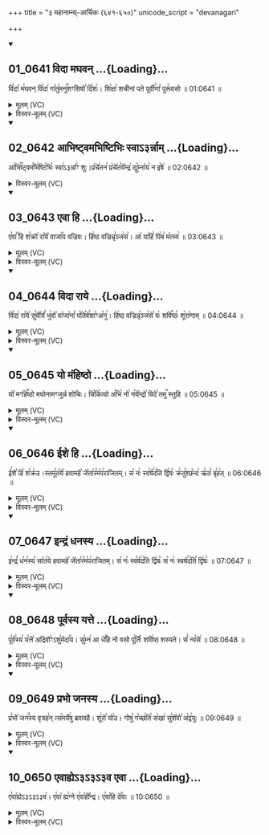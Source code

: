 +++
title = "३ महानाम्न्य्-आर्चिकः (६४१-६५०)"
unicode_script = "devanagari"

+++

<div class="js_include" includetitle="true" newlevelforh1="2" unfilled url="/vedAH_sAma/kauthumam/saMhitA/mUlam/3_mahAnAmny-ArchikaH/01_0641_vidA_maghavan.md">
<details open><summary><h2>01_0641 विदा मघवन् ...{Loading}...</h2></summary>

वि꣣दा꣡ म꣢घवन् वि꣣दा꣢ गा꣣तु꣡मनु꣢꣯शꣳसिषो꣣ दि꣡शः꣢। शि꣡क्षा꣢ शचीनां पते पूर्वी꣣णां꣡ पुरू꣢वसो ॥ 01:0641 ॥

<details><summary>मूलम् (VC)</summary>

वि꣣दा꣡ म꣢घवन् वि꣣दा꣢ गा꣣तु꣢꣯मनु꣢꣯शꣳसिषो꣣ दि꣡शः꣢ । शि꣡क्षा꣢ शचीनां पते पूर्वी꣣णां꣡ पुरू꣢वसो ॥६४१
</details>
<details><summary>विस्वर-मूलम् (VC)</summary>

विदा मघवन् विदा गातुमनुशꣳसिषो दिशः । शिक्षा शचीनां पते पूर्वीणां पुरूवसो ॥६४१
</details>
</details>
</div>
<div class="js_include" includetitle="true" newlevelforh1="2" unfilled url="/vedAH_sAma/kauthumam/saMhitA/mUlam/3_mahAnAmny-ArchikaH/02_0642_AbhiShTvamabhiShTibhiH_svA-3rnnAm.md">
<details open><summary><h2>02_0642 आभिष्ट्वमभिष्टिभिः स्वाऽ३र्न्नाम् ...{Loading}...</h2></summary>

आ꣣भि꣢꣫ष्ट्वम꣣भि꣡ष्टि꣢भिः꣣ स्वा꣢ऽ३र्न्ना꣢ꣳ शुः।प्र꣡चे꣢तन꣣ प्र꣡चे꣢त꣣ये꣡न्द्र꣢ द्यु꣣म्ना꣡य꣢ न इ꣣षे꣢ ॥ 02:0642 ॥

<details><summary>विस्वर-मूलम् (VC)</summary>

आभिष्ट्वमभिष्टिभिः स्वाऽ३र्न्नाꣳशुः । प्रचेतन प्रचेतयेन्द्र द्युम्नाय न इषे ॥६४२
</details>
</details>
</div>
<div class="js_include" includetitle="true" newlevelforh1="2" unfilled url="/vedAH_sAma/kauthumam/saMhitA/mUlam/3_mahAnAmny-ArchikaH/03_0643_evA_hi.md">
<details open><summary><h2>03_0643 एवा हि ...{Loading}...</h2></summary>

ए꣣वा꣢꣫ हि श꣣क्रो꣢ रा꣣ये꣡ वाजा꣢꣯य वज्रिवः। हि꣢ष्ठ वज्रिन्नृ꣣ञ्ज꣢स꣣। आ꣡ या꣢हि꣣ पि꣢ब꣣ म꣡त्स्व꣢ ॥ 03:0643 ॥

<details><summary>मूलम् (VC)</summary>

ए꣣वा꣢꣫ हि श꣣क्रो꣢ रा꣣ये꣡ वाजा꣢꣯य वज्रिवः । श꣡वि꣢ष्ठ वज्रिन्नृ꣣ञ्ज꣢से꣣ म꣡ꣳहि꣢ष्ठ वज्रिन्नृ꣣ञ्ज꣢स꣣ । आ꣡ या꣢हि꣣ पि꣢ब꣣ म꣡त्स्व꣢ ॥६४३
</details>
<details><summary>विस्वर-मूलम् (VC)</summary>

एवा हि शक्रो राये वाजाय वज्रिवः । शविष्ठ वज्रिन्नृञ्जसे मꣳहिष्ठ वज्रिन्नृञ्जस । आ याहि पिब मत्स्व ॥६४३
</details>
</details>
</div>
<div class="js_include" includetitle="true" newlevelforh1="2" unfilled url="/vedAH_sAma/kauthumam/saMhitA/mUlam/3_mahAnAmny-ArchikaH/04_0644_vidA_rAye.md">
<details open><summary><h2>04_0644 विदा राये ...{Loading}...</h2></summary>

वि꣣दा꣢ रा꣣ये꣢ सु꣣वी꣢र्यं꣣ भु꣢वो꣣ वा꣡जा꣢नां꣣ प꣢ति꣣र्व꣢शा꣣ꣳअ꣡नु꣢। हि꣢ष्ठ वज्रिन्नृ꣣ञ्ज꣢से꣣ यः꣡ शवि꣢꣯ष्ठः꣣ शू꣡रा꣢णाम् ॥ 04:0644 ॥

<details><summary>मूलम् (VC)</summary>

वि꣣दा꣢ रा꣣ये꣢ सु꣣वी꣢र्यं꣣ भ꣢वो꣣ वा꣡जा꣢नां꣣ प꣢ति꣣र्व꣢शा꣣ꣳ अ꣡नु꣢ । म꣡ꣳहिष्ठ वज्रिन्नृ꣣ञ्ज꣢से꣣ यः꣡ शवि꣢꣯ष्ठः꣣ शू꣡रा꣢णाम् ॥६४४
</details>
<details><summary>विस्वर-मूलम् (VC)</summary>

विदा राये सुवीर्यं भवो वाजानां पतिर्वशाꣳ अनु । मꣳहिष्ठ वज्रिन्नृञ्जसे यः शविष्ठः शूराणाम् ॥६४४
</details>
</details>
</div>
<div class="js_include" includetitle="true" newlevelforh1="2" unfilled url="/vedAH_sAma/kauthumam/saMhitA/mUlam/3_mahAnAmny-ArchikaH/05_0645_yo_maMhiShTho.md">
<details open><summary><h2>05_0645 यो मंहिष्ठो ...{Loading}...</h2></summary>

यो꣡ मꣳहि꣢꣯ष्ठो मघोनामꣳजुर्न्न शोचिः। चि꣡कि꣢त्वो अ꣣भि꣡ नो꣢ न꣣ये꣡न्द्रो꣢ विदे꣣ तमु꣢꣯ स्तुहि ॥ 05:0645 ॥

<details><summary>मूलम् (VC)</summary>

यो꣢꣯ मꣳहि꣢꣯ष्ठो मघोनामꣳशुर्न शोचिः । चि꣡कि꣢त्वो अ꣣भि꣡ नो꣢ न꣣ये꣡न्द्रो꣢ विदे꣢꣯ तमु꣢꣯ स्तुहि ॥६४५
</details>
<details><summary>विस्वर-मूलम् (VC)</summary>

यो मꣳहिष्ठो मघोनामꣳशुर्न शोचिः । चिकित्वो अभि नो नयेन्द्रो विदे तमु स्तुहि ॥६४५
</details>
</details>
</div>
<div class="js_include" includetitle="true" newlevelforh1="2" unfilled url="/vedAH_sAma/kauthumam/saMhitA/mUlam/3_mahAnAmny-ArchikaH/06_0646_Ishe_hi.md">
<details open><summary><h2>06_0646 ईशे हि ...{Loading}...</h2></summary>

ई꣢शे꣣ हि꣢ श꣣क्र꣢उ।स्तमू꣣त꣡ये꣢ हवामहे꣣ जे꣡ता꣢र꣣म꣡प꣢राजितम्। स꣡ नः꣢ स्व꣣र्ष꣢द꣣ति द्वि꣢षः꣣ क्र꣢तु꣣श्छ꣡न्द꣢ ऋ꣣तं꣢ बृ꣣ह꣢त् ॥ 06:0646 ॥

<details><summary>मूलम् (VC)</summary>

ई꣢शे꣣ हि꣢ श꣣क्र꣢꣫स्तमू꣣त꣡ये꣢ हवामहे꣣ जे꣡ता꣢र꣣म꣡प꣢राजितम् । स꣡ नः꣢ स्व꣣र्ष꣢द꣣ति द्वि꣢षः꣣ क्र꣢तु꣣श्छ꣡न्द꣢ ऋ꣣तं꣢ बृ꣣ह꣢त् ॥६४६
</details>
<details><summary>विस्वर-मूलम् (VC)</summary>

ईशे हि शक्रस्तमूतये हवामहे जेतारमपराजितम् । स नः स्वर्षदति द्विषः क्रतुश्छन्द ऋतं बृहत् ॥६४६
</details>
</details>
</div>
<div class="js_include" includetitle="true" newlevelforh1="2" unfilled url="/vedAH_sAma/kauthumam/saMhitA/mUlam/3_mahAnAmny-ArchikaH/07_0647_indraM_dhanasya.md">
<details open><summary><h2>07_0647 इन्द्रं धनस्य ...{Loading}...</h2></summary>

इ꣢न्द्रं꣣ ध꣡न꣢स्य꣣ सा꣡त꣢ये हवामहे꣣ जे꣡ता꣢र꣣म꣡प꣢राजितम्। स꣡ नः꣢ स्व꣣र्ष꣢द꣣ति द्वि꣢षः꣣ स꣡ नः꣢ स्वर्ष꣣द꣢ति꣣ द्वि꣡षः꣢ ॥ 07:0647 ॥

<details><summary>मूलम् (VC)</summary>

इ꣢न्द्रं꣣ ध꣡न꣢स्य꣣ सा꣡त꣢ये हवामहे꣣ जे꣡ता꣢र꣣म꣡प꣢राजितम् । स꣡ नः꣢ स्वर्ष꣣द꣢ति꣣ द्वि꣢षः꣣ स꣡ नः꣢ स्वर्ष꣣द꣢ति꣣ द्वि꣡षः꣢ ॥६४७
</details>
<details><summary>विस्वर-मूलम् (VC)</summary>

इन्द्रं धनस्य सातये हवामहे जेतारमपराजितम् । स नः स्वर्षदति द्विषः स नः स्वर्षदति द्विषः ॥६४७
</details>
</details>
</div>
<div class="js_include" includetitle="true" newlevelforh1="2" unfilled url="/vedAH_sAma/kauthumam/saMhitA/mUlam/3_mahAnAmny-ArchikaH/08_0648_pUrvasya_yatte.md">
<details open><summary><h2>08_0648 पूर्वस्य यत्ते ...{Loading}...</h2></summary>

पू꣡र्व꣢स्य꣣ य꣡त्ते꣢ अद्रिवो꣣ꣳऽशु꣡र्मदा꣢꣯य। सु꣣म्न꣡ आ धे꣢꣯हि नो वसो पू꣣र्तिः꣡ शवि꣢ष्ठ शस्यते। सं꣣ न्य꣡से꣢ ॥ 08:0648 ॥

<details><summary>मूलम् (VC)</summary>

पू꣡र्व꣢स्य꣣ य꣡त्ते꣢ अद्रिवो꣣ꣳऽशु꣢꣯र्मदा꣢꣯य । सु꣣म्न꣡ आ धे꣢꣯हि नो वसो पू꣣र्तिः꣡ श꣢विष्ठ शस्यते । व꣣शी꣢꣫ हि श꣣क्रो꣢ नू꣣नं꣡ तन्नव्य꣢꣯ꣳ सं꣣न्य꣡से꣢ ॥६४८
</details>
<details><summary>विस्वर-मूलम् (VC)</summary>

पूर्वस्य यत्ते अद्रिवोꣳऽशुर्मदाय । सुम्न आ धेहि नो वसो पूर्तिः शविष्ठ शस्यते । वशी हि शक्रो नूनं तन्नव्यꣳ संन्यसे ॥६४८
</details>
</details>
</div>
<div class="js_include" includetitle="true" newlevelforh1="2" unfilled url="/vedAH_sAma/kauthumam/saMhitA/mUlam/3_mahAnAmny-ArchikaH/09_0649_prabho_janasya.md">
<details open><summary><h2>09_0649 प्रभो जनस्य ...{Loading}...</h2></summary>

प्र꣣भो꣡ जन꣢꣯स्य वृत्रह꣣न् त्स꣡मर्ये꣢षु ब्रवावहै। शू꣢रो꣣ यो꣢उ। गोषु꣣ ग꣡च्छ꣢ति꣣ स꣡खा꣢ सु꣣शे꣢वो꣣ अ꣡द्व꣢युः ॥ 09:0649 ॥

<details><summary>मूलम् (VC)</summary>

प्र꣣भो꣢꣯ जन꣢꣯स्य वृत्रह꣣न्त्स꣡मर्ये꣢षु ब्रवावहै । शू꣢रो꣣ यो꣢꣫ गोषु꣣ ग꣡च्छ꣢ति꣣ स꣡खा꣢ सु꣣शे꣢वो꣣ अ꣡द्व꣢युः ॥६४९
</details>
<details><summary>विस्वर-मूलम् (VC)</summary>

प्रभो जनस्य वृत्रहन्त्समर्येषु ब्रवावहै । शूरो यो गोषु गच्छति सखा सुशेवो अद्वयुः ॥६४९
</details>
</details>
</div>
<div class="js_include" includetitle="true" newlevelforh1="2" unfilled url="/vedAH_sAma/kauthumam/saMhitA/mUlam/3_mahAnAmny-ArchikaH/10_0650_evAhye-3-3-3va_evA.md">
<details open><summary><h2>10_0650 एवाह्येऽ३ऽ३ऽ३व एवा ...{Loading}...</h2></summary>

ए꣣वा꣢ह्येऽ३ऽ३ऽ३व꣡। ए꣣वा꣡ ह्य꣢ग्ने ए꣣वा꣡ही꣢न्द्र। ए꣣वा꣡हि दे꣢꣯वाः ॥ 10:0650 ॥

<details><summary>मूलम् (VC)</summary>

ए꣣वा꣢ह्येऽ३ऽ३ऽ३व꣡ । ए꣣वा꣡ ह्य꣢ग्ने । ए꣣वा꣡ही꣢न्द्र । ए꣣वा꣡ हि पू꣢꣯षन् । ए꣣वा꣡ हि दे꣢꣯वाः ॐ ए꣣वा꣡हि दे꣢꣯वाः ॥६५०
</details>
<details><summary>विस्वर-मूलम् (VC)</summary>

एवाह्येऽ३ऽ३ऽ३व । एवा ह्यग्ने । एवाहीन्द्र । एवा हि पूषन् । एवा हि देवाः ॐ एवाहि देवाः ॥६५०
</details>
</details>
</div>
